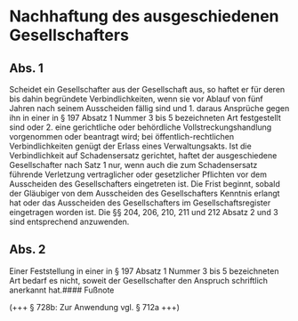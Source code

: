 # Nachhaftung des ausgeschiedenen Gesellschafters



## Abs. 1

 Scheidet ein Gesellschafter aus der Gesellschaft aus, so haftet er für deren bis dahin begründete Verbindlichkeiten, wenn sie vor Ablauf von fünf Jahren nach seinem Ausscheiden fällig sind und  1.
 daraus Ansprüche gegen ihn in einer in § 197 Absatz 1 Nummer 3 bis 5 bezeichneten Art festgestellt sind oder
 2.
 eine gerichtliche oder behördliche Vollstreckungshandlung vorgenommen oder beantragt wird; bei öffentlich-rechtlichen Verbindlichkeiten genügt der Erlass eines Verwaltungsakts.
Ist die Verbindlichkeit auf Schadensersatz gerichtet, haftet der ausgeschiedene Gesellschafter nach Satz 1 nur, wenn auch die zum Schadensersatz führende Verletzung vertraglicher oder gesetzlicher Pflichten vor dem Ausscheiden des Gesellschafters eingetreten ist. Die Frist beginnt, sobald der Gläubiger von dem Ausscheiden des Gesellschafters Kenntnis erlangt hat oder das Ausscheiden des Gesellschafters im Gesellschaftsregister eingetragen worden ist. Die §§ 204, 206, 210, 211 und 212 Absatz 2 und 3 sind entsprechend anzuwenden.

## Abs. 2

 Einer Feststellung in einer in § 197 Absatz 1 Nummer 3 bis 5 bezeichneten Art bedarf es nicht, soweit der Gesellschafter den Anspruch schriftlich anerkannt hat.#### Fußnote

(+++ § 728b: Zur Anwendung vgl. § 712a +++) 

